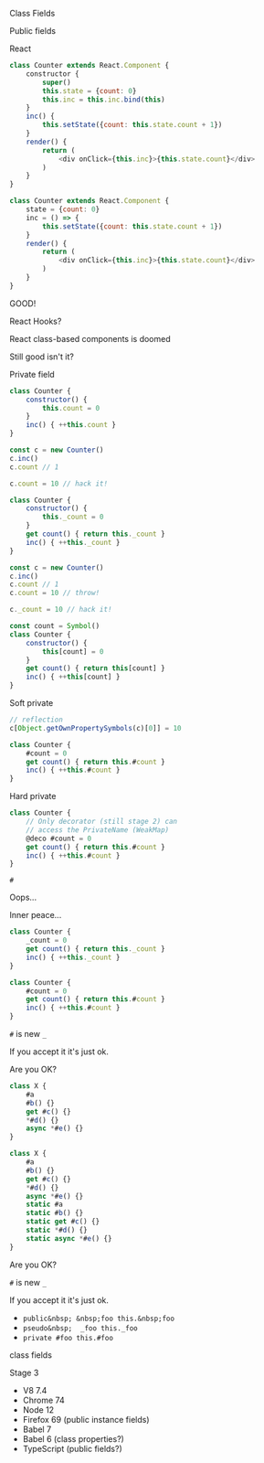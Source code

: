 Class Fields

Public fields

React

```js
class Counter extends React.Component {
	constructor {
		super()
		this.state = {count: 0}
		this.inc = this.inc.bind(this)
	}
	inc() {
		this.setState({count: this.state.count + 1})
	}
	render() {
		return (
			<div onClick={this.inc}>{this.state.count}</div>
		)
	}
}
```

```js
class Counter extends React.Component {
	state = {count: 0}
	inc = () => {
		this.setState({count: this.state.count + 1})
	}
	render() {
		return (
			<div onClick={this.inc}>{this.state.count}</div>
		)
	}
}
```

GOOD!

React Hooks?

React class-based
components is doomed

Still good
isn't it?

Private field

```js
class Counter {
	constructor() {
		this.count = 0
	}
	inc() { ++this.count }
}
```

```js
const c = new Counter()
c.inc()
c.count // 1
```

```js
c.count = 10 // hack it!
```

```js
class Counter {
	constructor() {
		this._count = 0
	}
	get count() { return this._count }
	inc() { ++this._count }
}
```

```js
const c = new Counter()
c.inc()
c.count // 1
c.count = 10 // throw!
```

```js
c._count = 10 // hack it!
```

```js
const count = Symbol()
class Counter {
	constructor() {
		this[count] = 0
	}
	get count() { return this[count] }
	inc() { ++this[count] }
}
```

Soft private

```js
// reflection
c[Object.getOwnPropertySymbols(c)[0]] = 10
```

```js
class Counter {
	#count = 0
	get count() { return this.#count }
	inc() { ++this.#count }
}
```

Hard private

```js
class Counter {
	// Only decorator (still stage 2) can
	// access the PrivateName (WeakMap)
	@deco #count = 0
	get count() { return this.#count }
	inc() { ++this.#count }
}
```

`#`

Oops...

Inner peace...

```js
class Counter {
	_count = 0
	get count() { return this._count }
	inc() { ++this._count }
}
```

```js
class Counter {
	#count = 0
	get count() { return this.#count }
	inc() { ++this.#count }
}
```

`#` is new `_`

If you accept it
it's just ok.

Are you OK?

```js
class X {
	#a
	#b() {}
	get #c() {}
	*#d() {}
	async *#e() {}
}
```

```js
class X {
	#a
	#b() {}
	get #c() {}
	*#d() {}
	async *#e() {}
	static #a
	static #b() {}
	static get #c() {}
	static *#d() {}
	static async *#e() {}
}
```

Are you OK?

`#` is new `_`

If you accept it
it's just ok.

- `public&nbsp; &nbsp;foo this.&nbsp;foo`
- `pseudo&nbsp;  _foo this._foo`
- `private #foo this.#foo`

class fields

Stage 3

- V8 7.4
- Chrome 74
- Node 12
- Firefox 69 (public instance fields)
- Babel 7
- Babel 6 (class properties?)
- TypeScript (public fields?)
